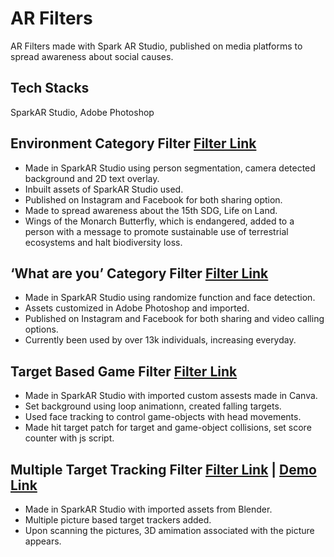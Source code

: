 # AR Filters
AR Filters made with Spark AR Studio, published on media platforms to spread awareness about social causes. 


## Tech Stacks
SparkAR Studio, Adobe Photoshop


## Environment Category Filter [Filter Link](https://www.instagram.com/ar/487882069549938/?ch=ZmZhOTAzZmYxYTQ0YTU0OTBiYjEyNzU3MzEyYjI1Yjg%3D )
- Made in SparkAR Studio using person segmentation, camera detected background and 2D text overlay. 
- Inbuilt assets of SparkAR Studio used. 
- Published on Instagram and Facebook for both sharing option.  
- Made to spread awareness about the 15th SDG, Life on Land.  
- Wings of the Monarch Butterfly, which is endangered, added to a person with a message to promote sustainable use of terrestrial ecosystems and halt biodiversity loss. 



## ‘What are you’ Category Filter [Filter Link](https://www.instagram.com/ar/4510634535720180/?ch=NzcyODg5YTRlMWFjMDIxZDAxZmQzN2E0NDlhYTcyOTk%3D)
- Made in SparkAR Studio using randomize function and face detection. 
- Assets customized in Adobe Photoshop and imported. 
- Published on Instagram and Facebook for both sharing and video calling options. 
- Currently been used by over 13k individuals, increasing everyday.


## Target Based Game Filter [Filter Link](https://www.instagram.com/ar/580938693392241/?ch=YmI5ZTEyYTgwNzJhY2I4ZGYwMzUwOGU4YmVlZmU1Yzg%3D)
- Made in SparkAR Studio with imported custom assests made in Canva. 
- Set background using loop animationn, created falling targets.    
- Used face tracking to control game-objects with head movements.  
- Made hit target patch for target and game-object collisions, set score counter with js script. 


## Multiple Target Tracking Filter [Filter Link](https://www.instagram.com/ar/1077189693004478/?ch=OWM5MzlhMWYxMTJhMGQ1ZGQ0NDBiNjIyY2ExNTVhNWE%3D) | [Demo Link](https://drive.google.com/file/d/1K-x8hYIg3eBBYY4tWt0TdMdr5mwNeHIo/view?usp=sharing)
- Made in SparkAR Studio with imported assets from Blender. 
- Multiple picture based target trackers added.
- Upon scanning the pictures, 3D amimation associated with the picture appears.



